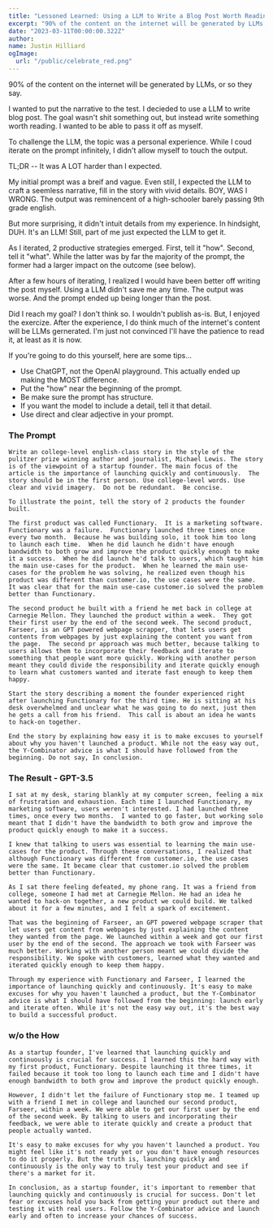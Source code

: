 ```yaml
---
title: "Lessoned Learned: Using a LLM to Write a Blog Post Worth Reading."
excerpt: "90% of the content on the internet will be generated by LLMs, or so they say.  I wanted to put the narrative to the test. I decieded to use a LLM to write blog post.  The goal wasn't shit something out, but instead write something worth reading."
date: "2023-03-11T00:00:00.322Z"
author:
name: Justin Hilliard
ogImage:
  url: "/public/celebrate_red.png"
---
```


90% of the content on the internet will be generated by LLMs, or so they say.  

I wanted to put the narrative to the test. I decieded to use a LLM to write blog post.  The goal wasn't shit something out, but instead write something worth reading.  I wanted to be able to pass it off as myself.  

To challenge the LLM, the topic was a personal experience. While I coud iterate on the prompt infinitely, I didn't allow myself to touch the output.

TL;DR -- It was A LOT harder than I expected.

My initial prompt was a breif and vague. Even still, I expected the LLM to craft a seemless narrative, fill in the story with vivid details. BOY, WAS I WRONG. The output was reminencent of a high-schooler barely passing 9th grade english. 

But more surprising, it didn't intuit details from my experience.  In hindsight, DUH. It's an LLM! Still, part of me just expected the LLM to get it. 

As I iterated, 2 productive strategies emerged. First, tell it "how".  Second, tell it "what". While the latter was by far the majority of the prompt, the former had a larger impact on the outcome (see below).  

After a few hours of iterating, I realized I would have been better off writing the post myself. Using a LLM didn't save me any time. The output was worse. And the prompt ended up being longer than the post.  

Did I reach my goal? I don't think so. I wouldn't publish as-is. But, I enjoyed the exercize. After the experience, I do think much of the internet's content will be LLMs gernerated.  I'm just not convinced I'll have the patience to read it, at least as it is now.

If you're going to do this yourself, here are some tips...
- Use ChatGPT, not the OpenAI playground.  This actually ended up making the MOST difference.
- Put the "how" near the beginning of the prompt.
- Be make sure the prompt has structure.
- If you want the model to include a detail, tell it that detail.
- Use direct and clear adjective in your prompt.

### The Prompt

```
Write an college-level english-class story in the style of the pulitzer prize winning author and journalist, Michael Lewis. The story is of the viewpoint of a startup founder. The main focus of the article is the importance of launching quickly and continuously.  The story should be in the first person. Use college-level words. Use clear and vivid imagery.  Do not be redundant.  Be concise.

To illustrate the point, tell the story of 2 products the founder built.  

The first product was called Functionary.  It is a marketing software.  Functionary was a failure.  Functionary launched three times once every two month.  Because he was building solo, it took him too long to launch each time.  When he did launch he didn't have enough bandwidth to both grow and improve the product quickly enough to make it a success.  When he did launch he'd talk to users, which taught him the main use-cases for the product.  When he learned the main use-cases for the problem he was solving, he realized even though his product was different than customer.io, the use cases were the same.  It was clear that for the main use-case customer.io solved the problem better than Functionary.

The second product he built with a friend he met back in college at Carnegie Mellon. They launched the product within a week.  They got their first user by the end of the second week. The second product, Farseer, is an GPT powered webpage scrapper, that lets users get contents from webpages by just explaining the content you want from the page.  The second pr approach was much better, because talking to users allows them to incorporate their feedback and iterate to something that people want more quickly. Working with another person meant they could divide the responsibility and iterate quickly enough to learn what customers wanted and iterate fast enough to keep them happy.

Start the story describing a moment the founder experienced right after launching Functionary for the third time. He is sitting at his desk overwhelmed and unclear what he was going to do next, just then he gets a call from his friend.  This call is about an idea he wants to hack-on together.

End the story by explaining how easy it is to make excuses to yourself about why you haven't launched a product. While not the easy way out, the Y-Combinator advice is what I should have followed from the beginning. Do not say, In conclusion.
```

### The Result - GPT-3.5

```
I sat at my desk, staring blankly at my computer screen, feeling a mix of frustration and exhaustion. Each time I launched Functionary, my marketing software, users weren't interested. I had launched three times, once every two months.  I wanted to go faster, but working solo meant that I didn't have the bandwidth to both grow and improve the product quickly enough to make it a success.

I knew that talking to users was essential to learning the main use-cases for the product. Through these conversations, I realized that although Functionary was different from customer.io, the use cases were the same. It became clear that customer.io solved the problem better than Functionary.

As I sat there feeling defeated, my phone rang. It was a friend from college, someone I had met at Carnegie Mellon. He had an idea he wanted to hack-on together, a new product we could build. We talked about it for a few minutes, and I felt a spark of excitement.

That was the beginning of Farseer, an GPT powered webpage scraper that let users get content from webpages by just explaining the content they wanted from the page. We launched within a week and got our first user by the end of the second. The approach we took with Farseer was much better. Working with another person meant we could divide the responsibility. We spoke with customers, learned what they wanted and iterated quickly enough to keep them happy.

Through my experience with Functionary and Farseer, I learned the importance of launching quickly and continuously. It's easy to make excuses for why you haven't launched a product, but the Y-Combinator advice is what I should have followed from the beginning: launch early and iterate often. While it's not the easy way out, it's the best way to build a successful product.
```

### w/o the How

```
As a startup founder, I've learned that launching quickly and continuously is crucial for success. I learned this the hard way with my first product, Functionary. Despite launching it three times, it failed because it took too long to launch each time and I didn't have enough bandwidth to both grow and improve the product quickly enough.

However, I didn't let the failure of Functionary stop me. I teamed up with a friend I met in college and launched our second product, Farseer, within a week. We were able to get our first user by the end of the second week. By talking to users and incorporating their feedback, we were able to iterate quickly and create a product that people actually wanted.

It's easy to make excuses for why you haven't launched a product. You might feel like it's not ready yet or you don't have enough resources to do it properly. But the truth is, launching quickly and continuously is the only way to truly test your product and see if there's a market for it.

In conclusion, as a startup founder, it's important to remember that launching quickly and continuously is crucial for success. Don't let fear or excuses hold you back from getting your product out there and testing it with real users. Follow the Y-Combinator advice and launch early and often to increase your chances of success.
```